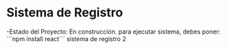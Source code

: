 <h1> Sistema de Registro</h1>

-Estado del Proyecto: En construcción.
para ejecutar sistema, debes poner:
´´´npm install react´´´
sistema de registro 2
